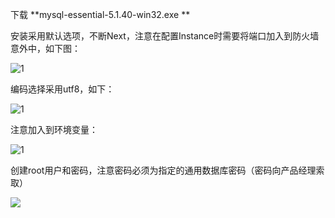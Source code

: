 

下载 **mysql-essential-5.1.40-win32.exe **

安装采用默认选项，不断Next，注意在配置Instance时需要将端口加入到防火墙意外中，如下图：



![](file:///C:/Users/golding/AppData/Local/Temp/msohtmlclip1/01/clip_image001.png "1")



编码选择采用utf8，如下：

![](file:///C:/Users/golding/AppData/Local/Temp/msohtmlclip1/01/clip_image001.png "1")



注意加入到环境变量：



![](file:///C:/Users/golding/AppData/Local/Temp/msohtmlclip1/01/clip_image001.png "1")

创建root用户和密码，注意密码必须为指定的通用数据库密码（密码向产品经理索取）



![](file:///C:/Users/golding/AppData/Local/Temp/msohtmlclip1/01/clip_image001.png)



